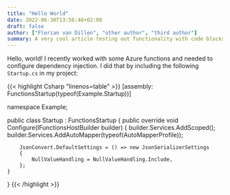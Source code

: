 ```yaml
---
title: "Hello World"
date: 2022-06-30T13:56:48+02:00
draft: false
author: ["Florian van Dillen", "other author", "third author"]
summary: A very cool article testing out functionality with code blocks.
---
```


Hello, world! I recently worked with some Azure functions and needed to configure dependency injection. I did that by including the following `Startup.cs` in my project:

{{< highlight Csharp "linenos=table" >}}
[assembly: FunctionsStartup(typeof(Example.Startup))]

namespace Example;

public class Startup : FunctionsStartup
{
    public override void Configure(IFunctionsHostBuilder builder)
    {
        builder.Services.AddScoped<ApiClient>();
        builder.Services.AddAutoMapper(typeof(AutoMapperProfile));

        JsonConvert.DefaultSettings = () => new JsonSerializerSettings
        {
            NullValueHandling = NullValueHandling.Include,
        };
    }
}
{{< /highlight >}}
